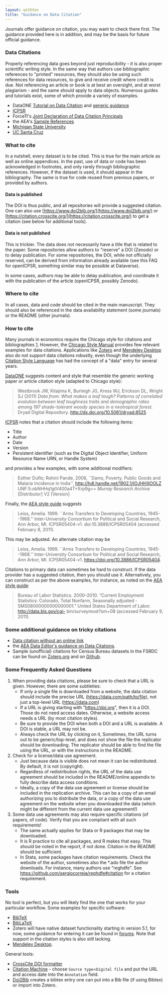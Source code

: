 ```yaml
---
layout: withtoc
title: "Guidance on Data Citation"
---
```



Journals offer guidance on citation, you may want to check there first. The guidance provided here is in addition, and may be the basis for future official guidance.

### Data Citations
Properly referencing data goes beyond just reproducibility - it is also proper scientific writing style. In the same way that authors use bibliographic references to "printed" resources, they should also be using such references for data resources, to give and receive credit where credit is due. Not referencing an article or book is at best an oversight, and at worst plagiarism - and the same should apply to data objects. Numerous guides and tutorials exist, some of which provide a variety of examples.

- DataONE [Tutorial on Data Citation](http://www.dataone.org/sites/all/documents/L09_DataCitation.pptx) and [generic guidance](https://www.dataone.org/citing-dataone)
- [ICPSR](https://www.icpsr.umich.edu/icpsrweb/ICPSR/curation/citations.jsp)
-  Force11's [Joint Declaration of Data Citation Principals](https://doi.org/10.25490/a97f-egyk)
- the AEA's  [Sample References](https://www.aeaweb.org/journals/policies/sample-references)
- [Michigan State University](http://libguides.lib.msu.edu/c.php?g=96245&p=626239)
- [UC Santa Cruz](https://guides.library.ucsc.edu/citedata)


### What to cite

In a nutshell, every dataset is to be cited. This is true for the main article as well as online appendices. In the past, use of data or code has been acknowledged in footnotes, and only rarely through bibliographic references. However,  if the dataset is used, it should appear in the bibliography. The same is true for code reused from previous papers, or provided by authors.

#### Data is published
The DOI is thus public, and all repositories will provide a suggested citation. One can also use [https://www.doi2bib.org/](https://www.doi2bib.org/) or [https://citation.crosscite.org/](https://citation.crosscite.org/) to get a citation (see below for additional tools).

####  Data is not published
This is trickier. The data does not necessarily have a title that is related to the paper. Some repositories allow authors to "reserve" a DOI (Zenodo) or to delay publication. For some repositories, the DOI, while not officially reserved, can be derived from information already available (see this FAQ for openICPSR, something similar may be possible at Dataverse).

In some cases, authors may be able to delay publication, and coordinate it with the publication of the article (openICPSR, possibly Zenodo).


### Where to cite
In all cases, data and code should be cited in the main manuscript. They should also be  referenced in the data availability statement (some journals) or the README (other journals). 

### How to cite

Many journals in economics require the Chicago style for citations and bibliographies [1](https://www.aeaweb.org/journals/policies/sample-references). However, the [Chicago Style Manual](https://www.chicagomanualofstyle.org/tools_citationguide/citation-guide-2.html)  provides few relevant examples for data citations. Applications like [Zotero](https://www.zotero.org/) and [Mendeley Desktop](https://www.mendeley.com/download-desktop/) also do not support data citations robustly, even though the underlying [Citation Style Language](https://citationstyles.org/) has had the concept of a "data" entry for several years.


[DataONE](https://www.dataone.org/citing-dataone) suggests content and style that resemble the generic working paper or article citation style (adapted to Chicago style):

> Westbrook JW, Kitajima K, Burleigh JG, Kress WJ, Erickson DL,
>    Wright SJ (2011) *Data from: What makes a leaf tough? Patterns of
>    correlated evolution between leaf toughness traits and demographic
>    rates among 197 shade-tolerant woody species in a neotropical forest.*
>    Dryad Digital Repository. http://dx.doi.org/10.5061/dryad.8525

[ICPSR](https://www.icpsr.umich.edu/icpsrweb/ICPSR/curation/citations.jsp) notes  that a citation should include the following items:
-   Title
-   Author
-   Date
-   Version
-   Persistent identifier (such as the Digital Object Identifier, Uniform Resource Name URN, or Handle System)

and provides a few examples, with some additional modifiers:

>    Esther Duflo; Rohini Pande, 2006, ``Dams, Poverty, Public Goods and
>    Malaria Incidence in India'', http://hdl.handle.net/1902.1/IOJHHXOOLZ
>    UNF:5:obNHHq1gtV400a4T+Xrp9g== *Murray Research Archive* [Distributor]
>    V2 [Version]

Finally, the [AEA style guide](https://www.aeaweb.org/journals/policies/sample-references)  suggests

>    Leiss, Amelia. 1999. ``Arms Transfers to Developing Countries, 1945--1968.''
>    Inter-University Consortium for Political and Social Research, Ann Arbor, MI.
>    ICPSR05404-v1. doi:10.3886/ICPSR05404 (accessed February 8, 2011).

This may be adjusted. An alternate citation may be

>    Leiss, Amelia. 1999. ``Arms Transfers to Developing Countries, 1945--1968.''
>    Inter-University Consortium for Political and Social Research, Ann Arbor, MI.
>    ICPSR05404-v1. https://doi.org/10.3886/ICPSR05404.

Citations to primary data can sometimes be hard to construct. If the data provider has a suggested citation, then you should use it. Alternatively, you can construct as per the above examples, for instance, as noted on the [AEA style guide](https://www.aeaweb.org/journals/policies/sample-references):

> Bureau of Labor Statistics. 2000–2010. “Current Employment Statistics: Colorado, Total Nonfarm, Seasonally adjusted - SMS08000000000000001.” United States Department of Labor. http://data.bls.gov/cgi- bin/surveymost?sm+08 (accessed February 9, 2011).

### Some additional guidance on tricky citations

-  [Data citation without an online link](https://social-science-data-editors.github.io/guidance/FAQ.html#data-citation-without-online-link)
- the [AEA Data Editor's guidance on Data Citations](https://aeadataeditor.github.io/aea-de-guidance/addtl-data-citation-guidance.html).
- Sample (unofficial) citations for Census Bureau datasets in the FSRDC can be found on [Zotero.org](https://www.zotero.org/groups/2245704/fsrdc/library) and on [Github](https://github.com/ncrncornell/cms-to-bib).

### Some Frequently Asked Questions

1. When providing data citations, please be sure to check that a URL is given. However, there are some subtleties:
   - If only a single file is downloaded from a website, the data citation should include the precise URL (https://data.com/path/to/file), not just a top-level URL (https://data.com)
   - If a URL is giving starting with "https://doi.org", then it is a DOI. Those do not need access dates. Otherwise, a website access needs a URL (by most citation styles).
   - Be sure to provide the DOI when both a DOI and a URL is available. A DOI is stable, a URL may not be.
   - Always check the URL by clicking on it,         Sometimes, the URL turns out to be generic/top-level, and does not show the file the replicator should be downloading. The replicator should be able to find the file using the URL, or with the instructions in the README.
2. Check for  a license/data use agreement. 
   - Just because data is visible does not mean it can be redistributed. By default, it is not (copyright). 
   - Regardless of redistribution rights, the  URL of the data use agreement should be included in the README/online appendix to fully describe data access conditions. 
   - Ideally,  a copy of the data use agreement or license should be included in the replication archive. This can be a copy of an email authorizing you to distribute the data, or a copy of the data use agreement on the website when you downloaded the data (which might be different from the current data use agreement!)
3. Some data use agreements may also require specific citations (of papers, of code). Verify that you are  compliant with all such requirements!
    - The same actually applies for Stata or R packages that may be downloaded.
    - It is R practice to cite all packages, and R makes that easy. This should be noted in the report, if not done. Citation in the README should be sufficient.
    - In Stata, some packages have citation requirements. Check the website of the author, sometimes also the *.ado file the author downloads. For instance, many authors use "reghdfe". See https://github.com/sergiocorreia/reghdfe#citation for a citation requirement.



### Tools
No tool is perfect, but you will likely find the one that works for your particular workflow. 
Some examples for specific software:
- [BibTeX](citations/guidance_data_citations.pdf)
- [BibLaTeX](citations/guidance_data_citations_biblatex.pdf)
- Zotero will have native dataset functionality starting in version 5.1, for now, some guidance for entering it can be found in [forums](https://forums.zotero.org/discussion/63616/new-citation-type-research-data-dataset). Note that support in the citation styles is also still lacking.
- [Mendeley Desktop](https://www.mendeley.com/download-desktop/).

General tools: 

- [CrossCite DOI formatter](https://citation.crosscite.org/)
- [Citation Machine](http://www.citationmachine.net/chicago-17-author-date/cite-a-digital/manual) - choose `Source type`=`Digital file` and put the URL and access date into the `Annotation` field.
- [Doi2Bib](https://www.doi2bib.org/) creates a bibtex entry one can put into a Bib file (if using Bibtex) or import into Zotero.


